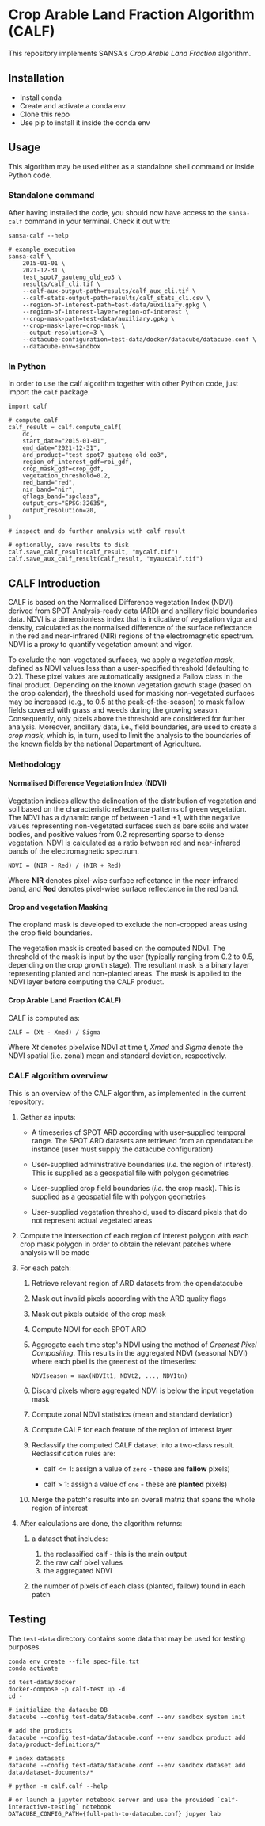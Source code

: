 # Crop Arable Land Fraction Algorithm (CALF)

This repository implements SANSA's _Crop Arable Land Fraction_ algorithm.


## Installation

- Install conda
- Create and activate a conda env
- Clone this repo
- Use pip to install it inside the conda env


## Usage

This algorithm may be used either as a standalone shell command or inside Python code.


### Standalone command

After having installed the code, you should now have access to the `sansa-calf` command
in your terminal. Check it out with:

```
sansa-calf --help

# example execution
sansa-calf \
    2015-01-01 \
    2021-12-31 \
    test_spot7_gauteng_old_eo3 \
    results/calf_cli.tif \
    --calf-aux-output-path=results/calf_aux_cli.tif \
    --calf-stats-output-path=results/calf_stats_cli.csv \
    --region-of-interest-path=test-data/auxiliary.gpkg \
    --region-of-interest-layer=region-of-interest \
    --crop-mask-path=test-data/auxiliary.gpkg \
    --crop-mask-layer=crop-mask \
    --output-resolution=3 \
    --datacube-configuration=test-data/docker/datacube/datacube.conf \
    --datacube-env=sandbox
```


### In Python

In order to use the calf algorithm together with other Python code, just import the `calf` package.

```
import calf

# compute calf
calf_result = calf.compute_calf(
    dc, 
    start_date="2015-01-01",
    end_date="2021-12-31",
    ard_product="test_spot7_gauteng_old_eo3",
    region_of_interest_gdf=roi_gdf,
    crop_mask_gdf=crop_gdf,
    vegetation_threshold=0.2,
    red_band="red",
    nir_band="nir",
    qflags_band="spclass",
    output_crs="EPSG:32635",
    output_resolution=20,
)

# inspect and do further analysis with calf result

# optionally, save results to disk
calf.save_calf_result(calf_result, "mycalf.tif")
calf.save_aux_calf_result(calf_result, "myauxcalf.tif")
```


## CALF Introduction

CALF is based on the Normalised Difference vegetation Index (NDVI) derived
from SPOT Analysis-ready data (ARD) and ancillary field boundaries data. NDVI
is a dimensionless index that is indicative of vegetation vigor and density,
calculated as the normalised difference of the surface reflectance in the red
and near-infrared (NIR) regions of the electromagnetic spectrum. NDVI is a
proxy to quantify vegetation amount and vigor.

To exclude the non-vegetated surfaces, we apply a _vegetation mask_, defined
as NDVI values less than a user-specified threshold (defaulting to 0.2). These
pixel values are automatically assigned a Fallow class in the final product.
Depending on the known vegetation growth stage (based on the crop calendar), the
threshold used for masking non-vegetated surfaces may be increased (e.g., to
0.5 at the peak-of-the-season) to mask fallow fields covered with grass and
weeds during the growing season. Consequently, only pixels above the threshold
are considered for further analysis. Moreover, ancillary data, i.e., field
boundaries, are used to create a _crop mask_, which is, in turn, used to
limit the analysis to the boundaries of the known fields by the national
Department of Agriculture.


### Methodology


#### Normalised Difference Vegetation Index (NDVI)

Vegetation indices allow the delineation of the distribution of vegetation and
soil based on the characteristic reflectance patterns of green vegetation.
The NDVI has a dynamic range of between -1 and +1, with the negative values
representing non-vegetated surfaces such as bare soils and water bodies, and
positive values from 0.2 representing sparse to dense vegetation. NDVI is
calculated as a ratio between red and near-infrared bands of the electromagnetic
spectrum.

    NDVI = (NIR - Red) / (NIR + Red)

Where **NIR** denotes pixel-wise surface reflectance in the near-infrared band,
and **Red** denotes pixel-wise surface reflectance in the red band.


#### Crop and vegetation Masking

The cropland mask is developed to exclude the non-cropped areas using the crop
field boundaries.

The vegetation mask is created based on the computed NDVI. The threshold
of the mask is input by the user (typically ranging from 0.2 to 0.5, depending
on the crop growth stage). The resultant mask is a binary layer representing
planted and non-planted areas. The mask is applied to the NDVI layer before
computing the CALF product.


#### Crop Arable Land Fraction (CALF)

CALF is computed as:

    CALF = (Xt - Xmed) / Sigma

Where  _Xt_ denotes pixelwise NDVI at time t, _Xmed_ and _Sigma_ denote the
NDVI spatial (i.e. zonal) mean and standard deviation, respectively.


### CALF algorithm overview

This is an overview of the CALF algorithm, as implemented in the current repository:

1. Gather as inputs:

   - A timeseries of SPOT ARD according with user-supplied temporal range. The SPOT
     ARD datasets are retrieved from an opendatacube instance (user must supply the
     datacube configuration)

   - User-supplied administrative boundaries (_i.e._ the region of interest). This
     is supplied as a geospatial file with polygon geometries

   - User-supplied crop field boundaries (_i.e._ the crop mask). This is supplied
     as a geospatial file with polygon geometries

   - User-supplied vegetation threshold, used to discard pixels that do not represent
     actual vegetated areas

2. Compute the intersection of each region of interest polygon with each crop mask
   polygon in order to obtain the relevant patches where analysis will be made

3. For each patch:

   1. Retrieve relevant region of ARD datasets from the opendatacube

   2. Mask out invalid pixels according with the ARD quality flags

   3. Mask out pixels outside of the crop mask

   4. Compute NDVI for each SPOT ARD

   5. Aggregate each time step's NDVI using the method of _Greenest Pixel Compositing_.
      This results in the aggregated NDVI (seasonal NDVI) where each pixel is the
      greenest of the timeseries:

          NDVIseason = max(NDVIt1, NDVt2, ..., NDVItn)

   6. Discard pixels where aggregated NDVI is below the input vegetation mask

   7. Compute zonal NDVI statistics (mean and standard deviation)

   8. Compute CALF for each feature of the region of interest layer

   9. Reclassify the computed CALF dataset into a two-class result. Reclassification rules are:

      - calf <= 1: assign a value of `zero` - these are **fallow** pixels)

      - calf > 1: assign a value of `one` - these are **planted** pixels)

   10. Merge the patch's results into an overall matriz that spans the whole region of interest

4. After calculations are done, the algorithm returns:

   1. a dataset that includes:

      1. the reclassified calf - this is the main output
      2. the raw calf pixel values
      3. the aggregated NDVI

   2. the number of pixels of each class (planted, fallow) found in each patch


## Testing

The `test-data` directory contains some data that may be used for testing purposes

```
conda env create --file spec-file.txt
conda activate

cd test-data/docker
docker-compose -p calf-test up -d
cd -

# initialize the datacube DB
datacube --config test-data/datacube.conf --env sandbox system init

# add the products
datacube --config test-data/datacube.conf --env sandbox product add data/product-definitions/*

# index datasets
datacube --config test-data/datacube.conf --env sandbox dataset add data/dataset-documents/*

# python -m calf.calf --help

# or launch a jupyter notebook server and use the provided `calf-interactive-testing` notebook
DATACUBE_CONFIG_PATH={full-path-to-datacube.conf} jupyer lab
```